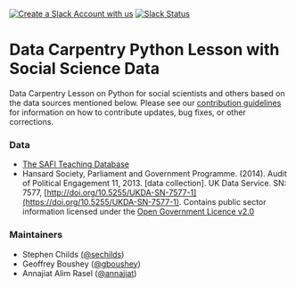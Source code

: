 [![Create a Slack Account with us](https://img.shields.io/badge/Create_Slack_Account-The_Carpentries-071159.svg)](https://slack-invite.carpentries.org/)
[![Slack Status](https://img.shields.io/badge/Slack_Channel-dc--socsci--py-E01563.svg)](https://carpentries.slack.com/messages/C9WJEBW01)

# Data Carpentry Python Lesson with Social Science Data

Data Carpentry Lesson on Python for social scientists and others based on the data sources mentioned below. Please see our [contribution guidelines](CONTRIBUTING.md) for information on how to contribute updates, bug fixes, or other corrections.

### Data

- [The SAFI Teaching Database](https://datacarpentry.org/socialsci-workshop/data/)
- Hansard Society, Parliament and Government Programme. (2014). Audit of Political Engagement 11, 2013. [data collection]. UK Data Service. SN: 7577, [http://doi.org/10.5255/UKDA-SN-7577-1](https://doi.org/10.5255/UKDA-SN-7577-1). Contains public sector information licensed under the [Open Government Licence v2.0](https://www.nationalarchives.gov.uk/doc/open-government-licence/version/2.0)

### Maintainers

- Stephen Childs ([@sechilds](https://github.com/sechilds))
- Geoffrey Boushey ([@gboushey](https://github.com/gboushey))
- Annajiat Alim Rasel ([@annajiat](https://github.com/annajiat))


